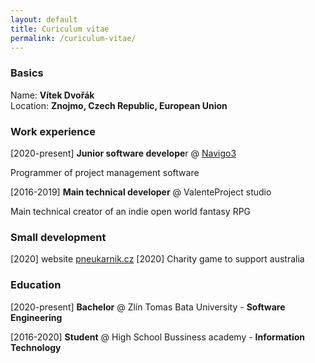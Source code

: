 ```yaml
---
layout: default
title: Curiculum vitae
permalink: /curiculum-vitae/
---
```


### Basics
Name: **Vítek Dvořák**   
Location: **Znojmo, Czech Republic, European Union**

### Work experience

[2020-present] **Junior software develope**r @ [Navigo3](https://navigo3.com)   

Programmer of project management software

[2016-2019] **Main technical developer** @ ValenteProject studio   

 Main technical creator of an indie open world fantasy RPG

### Small development
[2020] website [pneukarnik.cz](https://pneukarnik.cz)
[2020] Charity game to support australia

### Education

[2020-present] **Bachelor** @ Zlín Tomas Bata University - **Software Engineering**

[2016-2020] **Student** @ High School Bussiness academy - **Information Technology**
